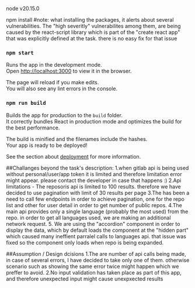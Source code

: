 node v20.15.0

npm install
#note: what installing the packages, it alerts about several vulnerabilities.
The "high severitly" vulnerabilites among them, are being caused by the react-script library which is part of the "create react app" that was explicitly defined at the task. there is no easy fix for that issue



### `npm start`

Runs the app in the development mode.\
Open [http://localhost:3000](http://localhost:3000) to view it in the browser.

The page will reload if you make edits.\
You will also see any lint errors in the console.


### `npm run build`

Builds the app for production to the `build` folder.\
It correctly bundles React in production mode and optimizes the build for the best performance.

The build is minified and the filenames include the hashes.\
Your app is ready to be deployed!

See the section about [deployment](https://facebook.github.io/create-react-app/docs/deployment) for more information.



##Challanges beyond the task's description:
1.when gitlab api is being used without personal/user/app token it is limited and therefore limitation error might appear. please contact the developer in case that happens :)
2.Api limitations - The reposoris api is limited to 100 results. therefore we have decided to use pagination with limit of 30 results per page
3.The has been a need to call few endpoints in order to achieve pagination, one for the repo list and other for user detail in order to get number of public repos.
4.The main api provides only a single language (probably the most used) from the repo.
in order to get all languages used, we are making an additional network request.
5. We are using the "accordion" component in order to display the data, which by default loads the component at the "hidden part" which caused many ineffient parralel calls to languages api. that issue was fixed so the component only loads when repo is being expanded.

##Assumption / Design dcisions
1.The are number of api calls being made, in case of several errors, I have decided to take only one of them. otherwise scenario such as showing the same error twice might happen which we preffer to avoid.
2.No input validation has taken place as part of this app, and therefore unexpected input might cause unexpxected results